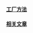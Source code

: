#### [工厂方法](http://designpatternsphp.readthedocs.org/en/latest/Creational/FactoryMethod/README.html)
#### [相关文章](http://angusty.com/2015/01/design-patterns-of-php.html#title171)